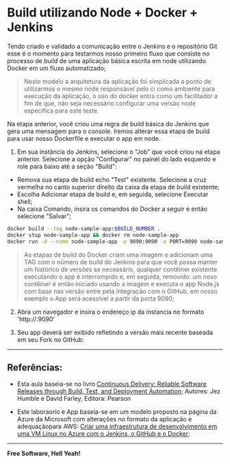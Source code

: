 # Build utilizando Node + Docker + Jenkins

Tendo criado e validado a comunicação entre o Jenkins e o repositório Git esse é o momento para testarmos nosso primeiro fluxo que consiste no processo de build de uma aplicação básica escrita em node utilizando Docker em um fluxo automatizado;

> Neste modelo a arquitetura da aplicação foi simplicada a ponto de utilizarmos o mesmo node responsável pelo ci como ambiente para execução da aplicação, o uso do docker entra como um facilitador a fim de que, não seja necessário configurar uma versão node especifica para este teste.

Na etapa anterior, você criou uma regra de build básica do Jenkins que gera uma mensagem para o console. Iremos alterar essa etapa de build para usar nosso Dockerfile e executar o app em node.

1. Em sua instância do Jenkins, selecione o "Job" que você criou na etapa anterior. Selecione a opção "Configurar" no  painél do lado esquerdo e role para baixo até a seção "Build":

- Remova sua etapa de build echo "Test" existente. Selecione a cruz vermelha no canto superior direito da caixa da etapa de build existente;
- Escolha Adicionar etapa de build e, em seguida, selecione Executar shell;
- Na caixa Comando, insira os comandos do Docker a seguir e então selecione "Salvar";

```sh
docker build --tag node-sample-app:$BUILD_NUMBER .
docker stop node-sample-app && docker rm node-sample-app
docker run -d --name node-sample-app -p 9090:9090 -e PORT=9090 node-sample-app:$BUILD_NUMBER
```

> As etapas de build do Docker criam uma imagem e adicionam uma TAG com o número de build do Jenkins para que você possa manter um histórico de versões se necessário, qualquer contêiner existente executando o app é interrompido e, em seguida, removido. um novo contêiner é então iniciado usando a imagem e executa o app Node.js com base nas versão entre pela integração com o GitHub, em nosso exemplo o App será acessível a partir da porta 9090;

2. Abra um navegador e insira o endereço ip da instancia no formato 'http://<endereco>:9090'

3. Seu app deverá ser exibido refletindo a versão mais recente baseada em seu Fork no GitHub:

---


## Referências:

 - Esta aula baseia-se no livro [Continuous Delivery: Reliable Software Releases through Build, Test, and Deployment Automation](https://www.pearson.com/us/higher-education/program/Humble-Continuous-Delivery-Reliable-Software-Releases-through-Build-Test-and-Deployment-Automation/PGM249879.html); 
Autores: Jez Humble e David Farley, Editora: Pearson

 - Este laboraorio e App baseia-se em um modelo proposto na página da Azure da Microsoft com alterações no formato da aplicação e adequaçãopara AWS: [Criar uma infraestrutura de desenvolvimento em uma VM Linux no Azure com o Jenkins, o GitHub e o Docker](https://docs.microsoft.com/pt-br/azure/virtual-machines/linux/tutorial-jenkins-github-docker-cicd);

---

**Free Software, Hell Yeah!**